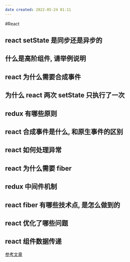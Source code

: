 ```yaml
---
date created: 2022-05-24 01:11
---
```


#React

## react setState 是同步还是异步的

## 什么是高阶组件, 请举例说明

## react 为什么需要合成事件

## 为什么 react 两次 setState 只执行了一次

## redux 有哪些原则

## react 合成事件是什么, 和原生事件的区别

## react 如何处理异常

## react 为什么需要 fiber

## redux 中间件机制

## react fiber 有哪些技术点, 是怎么做到的

## react 优化了哪些问题

## react 组件数据传递

[参考文章](http://suressk.com/interview/summary/index.html)
